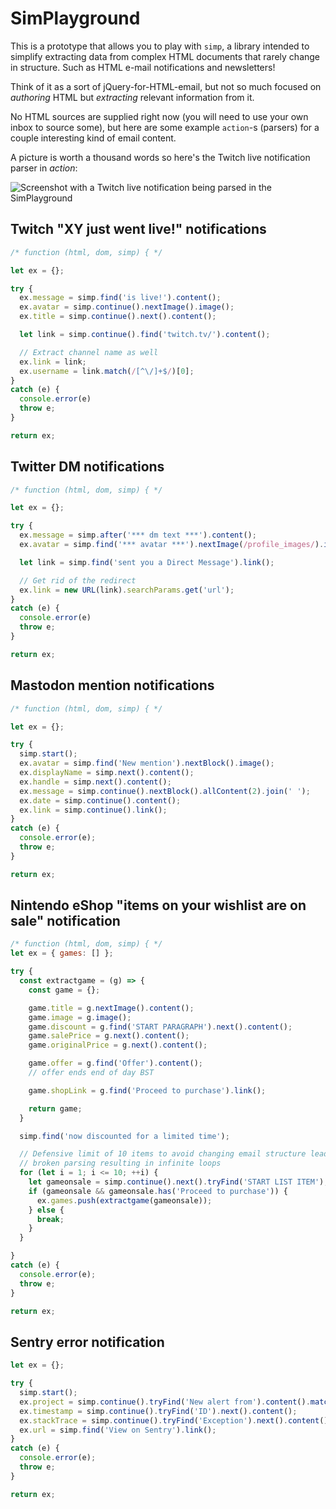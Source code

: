 # SimPlayground

This is a prototype that allows you to play with `simp`, a library intended to simplify extracting data from complex HTML documents that rarely change in structure. Such as HTML e-mail notifications and newsletters!

Think of it as a sort of jQuery-for-HTML-email, but not so much focused on *authoring* HTML but *extracting* relevant information from it.

No HTML sources are supplied right now (you will need to use your own inbox to source some), but here are some example `action`-s (parsers) for a couple interesting kind of email content.

A picture is worth a thousand words so here's the Twitch live notification parser in *action*:

![Screenshot with a Twitch live notification being parsed in the SimPlayground](https://flaki.github.io/simplayground/assets/docs/simplayground-twitch-example.png)

## Twitch "XY just went live!" notifications

```js
/* function (html, dom, simp) { */

let ex = {};

try {
  ex.message = simp.find('is live!').content();
  ex.avatar = simp.continue().nextImage().image();
  ex.title = simp.continue().next().content();

  let link = simp.continue().find('twitch.tv/').content();

  // Extract channel name as well
  ex.link = link;
  ex.username = link.match(/[^\/]+$/)[0];
}
catch (e) {
  console.error(e)
  throw e;
}

return ex;

```

## Twitter DM notifications

```js
/* function (html, dom, simp) { */

let ex = {};

try {
  ex.message = simp.after('*** dm text ***').content();
  ex.avatar = simp.find('*** avatar ***').nextImage(/profile_images/).image();

  let link = simp.find('sent you a Direct Message').link();

  // Get rid of the redirect
  ex.link = new URL(link).searchParams.get('url');
}
catch (e) {
  console.error(e)
  throw e;
}

return ex;

```

## Mastodon mention notifications

```js
/* function (html, dom, simp) { */

let ex = {};

try {
  simp.start();
  ex.avatar = simp.find('New mention').nextBlock().image();
  ex.displayName = simp.next().content();
  ex.handle = simp.next().content();
  ex.message = simp.continue().nextBlock().allContent(2).join(' ');
  ex.date = simp.continue().content();
  ex.link = simp.continue().link();
}
catch (e) {
  console.error(e);
  throw e;
}

return ex;

```

## Nintendo eShop "items on your wishlist are on sale" notification

```js
/* function (html, dom, simp) { */
let ex = { games: [] };

try {
  const extractgame = (g) => {
    const game = {};

    game.title = g.nextImage().content();
    game.image = g.image();
    game.discount = g.find('START PARAGRAPH').next().content();
    game.salePrice = g.next().content();
    game.originalPrice = g.next().content();

    game.offer = g.find('Offer').content();
    // offer ends end of day BST

    game.shopLink = g.find('Proceed to purchase').link();

    return game;
  }

  simp.find('now discounted for a limited time');

  // Defensive limit of 10 items to avoid changing email structure leading to
  // broken parsing resulting in infinite loops
  for (let i = 1; i <= 10; ++i) {
    let gameonsale = simp.continue().next().tryFind('START LIST ITEM');
    if (gameonsale && gameonsale.has('Proceed to purchase')) {
      ex.games.push(extractgame(gameonsale));
    } else {
      break;
    }
  }

}
catch (e) {
  console.error(e);
  throw e;
}

return ex;
```

## Sentry error notification

```js
let ex = {};

try {
  simp.start();
  ex.project = simp.continue().tryFind('New alert from').content().match(/New alert from (.*)/)[1];
  ex.timestamp = simp.continue().tryFind('ID').next().content();
  ex.stackTrace = simp.continue().tryFind('Exception').next().content();
  ex.url = simp.find('View on Sentry').link();
}
catch (e) {
  console.error(e);
  throw e;
}

return ex;
```
